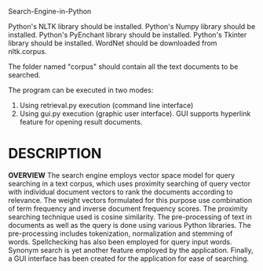 Search-Engine-in-Python

Python's NLTK library should be installed.
Python's Numpy library should be installed.
Python's PyEnchant library should be installed.
Python's Tkinter library should be installed.
WordNet should be downloaded from nltk.corpus.

The folder named "corpus" should contain all the text documents to be searched.

The program can be executed in two modes:
1. Using retrieval.py execution (command line interface)
2. Using gui.py execution (graphic user interface). GUI supports hyperlink feature for opening result documents.

# DESCRIPTION
**OVERVIEW**
The search engine employs vector space model for query searching in a text corpus, which uses proximity searching of query vector with individual document vectors to rank the documents according to relevance. The weight vectors formulated for this purpose use combination of term frequency and inverse document frequency scores. The proximity searching technique used is cosine similarity. The pre-processing of text in documents as well as the query is done using various Python libraries. The pre-processing includes tokenization, normalization and stemming of words. Spellchecking has also been employed for query input words. Synonym search is yet another feature employed by the application. Finally, a GUI interface has been created for the application for ease of searching.

